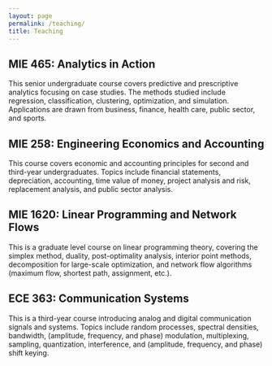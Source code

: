 ```yaml
---
layout: page
permalink: /teaching/
title: Teaching
---
```




##  MIE 465: Analytics in Action

This senior undergraduate course covers predictive and prescriptive analytics focusing on case studies. The methods studied include regression, classification, clustering, optimization, and simulation. Applications are drawn from business, finance, health care, public sector, and sports. 

 
## MIE 258: Engineering Economics and Accounting

This course covers economic and accounting principles for second and third-year undergraduates. Topics include financial statements, depreciation, accounting, time value of money, project analysis and risk, replacement analysis, and public sector analysis.



## MIE 1620: Linear Programming and Network Flows

This is a graduate level course on linear programming theory, covering the simplex method, duality, post-optimality analysis, interior point methods, decomposition for large-scale optimization, and network flow algorithms (maximum flow, shortest path, assignment, etc.).


## ECE 363: Communication Systems

This is a third-year course introducing analog and digital communication signals and systems. Topics include random processes, spectral densities, bandwidth, (amplitude, frequency, and phase) modulation, multiplexing, sampling, quantization, interference, and (amplitude, frequency, and phase) shift keying. 


